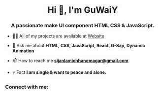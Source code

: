 <h1 align="center">Hi 👋, I'm GuWaiY</h1>
<h3 align="center">A passionate make UI component HTML CSS & JavaScript.</h3>

- 👨‍💻 All of my projects are available at [Website](https://guwaiy.vercel.app/)

- 💬 Ask me about **HTML, CSS, JavaScript, React, G-Sap, Dynamic Animation**

- 📫 How to reach me **sijanlamichhanemagar@gmail.com**

- ⚡ Fact **I am single & want to peace and alone.**

<h3 align="left">Connect with me:</h3>
<p align="left">
</p>
